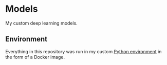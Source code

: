 # Models

My custom deep learning models.

## Environment

Everything in this repository was run in my custom [Python environment](https://github.com/hsuanhauliu/lab/tree/main/nvidia_gpu_server/ml_experiment) in the form of a Docker image.